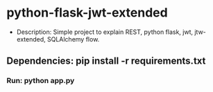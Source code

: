 # python-flask-jwt-extended

* Description: Simple project to explain REST, python flask, jwt, jtw-extended, SQLAlchemy flow.

## Dependencies: pip install -r requirements.txt

### Run: python app.py